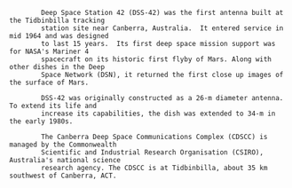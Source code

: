 
            Deep Space Station 42 (DSS-42) was the first antenna built at the Tidbinbilla tracking 
            station site near Canberra, Australia.  It entered service in mid 1964 and was designed
            to last 15 years.  Its first deep space mission support was for NASA's Mariner 4 
            spacecraft on its historic first flyby of Mars. Along with other dishes in the Deep 
            Space Network (DSN), it returned the first close up images of the surface of Mars.
            
            DSS-42 was originally constructed as a 26-m diameter antenna. To extend its life and 
            increase its capabilities, the dish was extended to 34-m in the early 1980s.  
            
            The Canberra Deep Space Communications Complex (CDSCC) is managed by the Commonwealth 
            Scientific and Industrial Research Organisation (CSIRO), Australia's national science 
            research agency. The CDSCC is at Tidbinbilla, about 35 km southwest of Canberra, ACT.
        